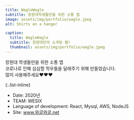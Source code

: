 ```yaml
---
title: WagleWagle
subtitle: 창원대학생들만을 위한 소통 앱
image: assets/img/portfolio/wagle.jpeg
alt: Shirts on a hanger

caption:
  title: WagleWagle
  subtitle: 창원대만의 소개팅 웹!
  thumbnail: assets/img/portfolio/wagle.jpeg
---
```


창원대 학생들만을 위한 소통 앱  
코로나로 인해 심심할 학우들을 달래주기 위해 만들었습니다.  
많이 사용해주세요❤️❤️❤️

{:.list-inline}

- Date: 2020년
- TEAM: WESIX
- Language of development: React, Mysql, AWS, NodeJS
- Site: www.와글와글.net
